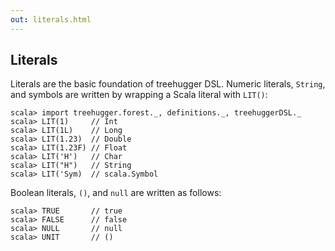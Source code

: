 ```yaml
---
out: literals.html
---
```


Literals
--------

Literals are the basic foundation of treehugger DSL. Numeric literals, `String`, and symbols are written by wrapping a Scala literal with `LIT()`:

```console:new
scala> import treehugger.forest._, definitions._, treehuggerDSL._
scala> LIT(1)     // Int
scala> LIT(1L)    // Long
scala> LIT(1.23)  // Double
scala> LIT(1.23F) // Float
scala> LIT('H')   // Char
scala> LIT("H")   // String
scala> LIT('Sym)  // scala.Symbol
```

Boolean literals, `()`, and `null` are written as follows:

```console
scala> TRUE       // true
scala> FALSE      // false
scala> NULL       // null
scala> UNIT       // ()
```
